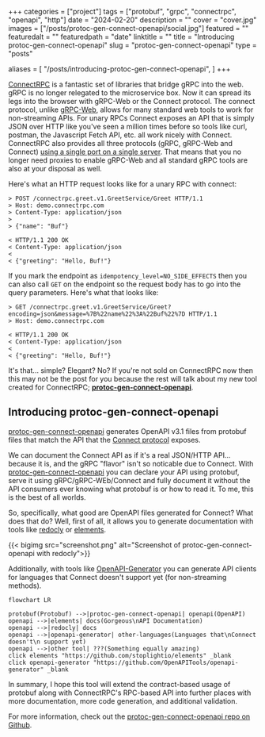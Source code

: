 +++
categories = ["project"]
tags = ["protobuf", "grpc", "connectrpc", "openapi", "http"]
date = "2024-02-20"
description = ""
cover = "cover.jpg"
images = ["/posts/protoc-gen-connect-openapi/social.jpg"]
featured = ""
featuredalt = ""
featuredpath = "date"
linktitle = ""
title = "Introducing protoc-gen-connect-openapi"
slug = "protoc-gen-connect-openapi"
type = "posts"

aliases = [
  "/posts/introducing-protoc-gen-connect-openapi",
]
+++

[ConnectRPC](https://connectrpc.com) is a fantastic set of libraries that bridge gRPC into the web. gRPC is no longer relegated to the microservice box. Now it can spread its legs into the browser with gRPC-Web or the Connect protocol. The connect protocol, unlike [gRPC-Web](https://github.com/grpc/grpc-web), allows for many standard web tools to work for non-streaming APIs. For unary RPCs Connect exposes an API that is simply JSON over HTTP like you've seen a million times before so tools like curl, postman, the Javascript Fetch API, etc. all work nicely with Connect. ConnectRPC also provides all three protocols (gRPC, gRPC-Web and Connect) [using a single port on a single server](https://connectrpc.com/docs/multi-protocol). That means that you no longer need proxies to enable gRPC-Web and all standard gRPC tools are also at your disposal as well.

Here's what an HTTP request looks like for a unary RPC with connect:

```http
> POST /connectrpc.greet.v1.GreetService/Greet HTTP/1.1
> Host: demo.connectrpc.com
> Content-Type: application/json
>
> {"name": "Buf"}

< HTTP/1.1 200 OK
< Content-Type: application/json
<
< {"greeting": "Hello, Buf!"}
```

If you mark the endpoint as `idempotency_level=NO_SIDE_EFFECTS` then you can also call `GET` on the endpoint so the request body has to go into the query parameters. Here's what that looks like:

```http
> GET /connectrpc.greet.v1.GreetService/Greet?encoding=json&message=%7B%22name%22%3A%22Buf%22%7D HTTP/1.1
> Host: demo.connectrpc.com

< HTTP/1.1 200 OK
< Content-Type: application/json
<
< {"greeting": "Hello, Buf!"}
```

It's that... simple? Elegant? No? If you're not sold on ConnectRPC now then this may not be the post for you because the rest will talk about my new tool created for ConnectRPC; **[protoc-gen-connect-openapi](https://github.com/sudorandom/protoc-gen-connect-openapi)**.

## Introducing protoc-gen-connect-openapi
[protoc-gen-connect-openapi](https://github.com/sudorandom/protoc-gen-connect-openapi) generates OpenAPI v3.1 files from protobuf files that match the API that the [Connect protocol](https://connectrpc.com/docs/protocol) exposes.

We can document the Connect API as if it's a real JSON/HTTP API... because it is, and the gRPC "flavor" isn't so noticable due to Connect. With [protoc-gen-connect-openapi](https://github.com/sudorandom/protoc-gen-connect-openapi) you can declare your API using protobuf, serve it using gRPC/gRPC-WEb/Connect and fully document it without the API consumers ever knowing what protobuf is or how to read it. To me, this is the best of all worlds.

So, specifically, what good are OpenAPI files generated for Connect? What does that do? Well, first of all, it allows you to generate documentation with tools like [redocly](https://github.com/Redocly/redocly-cli) or [elements](https://github.com/stoplightio/elements).

{{< bigimg src="screenshot.png" alt="Screenshot of protoc-gen-connect-openapi with redocly">}}

Additionally, with tools like [OpenAPI-Generator](https://openapi-generator.tech) you can generate API clients for languages that Connect doesn't support yet (for non-streaming methods).

```mermaid
flowchart LR

protobuf(Protobuf) -->|protoc-gen-connect-openapi| openapi(OpenAPI)
openapi -->|elements| docs(Gorgeous\nAPI Documentation)
openapi -->|redocly| docs
openapi -->|openapi-generator| other-languages(Languages that\nConnect doesn't\n support yet)
openapi -->|other tool| ???(Something equally amazing)
click elements "https://github.com/stoplightio/elements" _blank
click openapi-generator "https://github.com/OpenAPITools/openapi-generator" _blank
```

In summary, I hope this tool will extend the contract-based usage of protobuf along with ConnectRPC's RPC-based API into further places with more documentation, more code generation, and additional validation.

For more information, check out the [protoc-gen-connect-openapi repo on Github](https://github.com/sudorandom/protoc-gen-connect-openapi).
